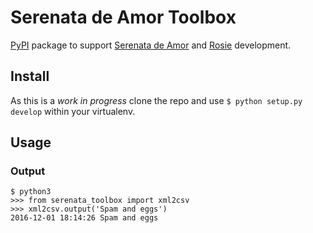 # Serenata de Amor Toolbox

[PyPI](https://pypi.python.org/) package to support [Serenata de Amor](https://github.com/datasciencebr/serenata-de-amor) and [Rosie](https://github.com/datasciencebr/rosie) development.

## Install

As this is a _work in progress_ clone the repo and use `$ python setup.py develop` within your virtualenv.

## Usage

### Output

```console
$ python3
>>> from serenata_toolbox import xml2csv
>>> xml2csv.output('Spam and eggs')
2016-12-01 18:14:26 Spam and eggs
```

